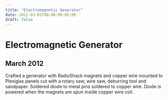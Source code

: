 ```yaml
---
title: "Electromagnetic Generator"
date: 2012-03-01T00:00:00-05:00
draft: false
---
```

# Electromagnetic Generator
## March 2012
Crafted a generator with RadioShack magnets and copper wire mounted to Plexiglas panels cut with a rotary saw, wire saw, deburring tool and sandpaper. Soldered diode to metal pins soldered to copper wire. Diode is powered when the magnets are spun inside copper wire coil.